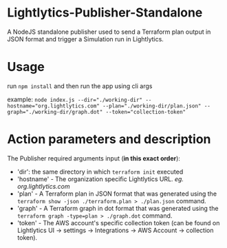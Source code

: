 # Lightlytics-Publisher-Standalone
A NodeJS standalone publisher used to send a Terraform plan output in JSON format and trigger a Simulation run in Lightlytics.
# Usage
run `npm install` and then run the app using cli args

example: `node index.js --dir="./working-dir" --hostname="org.lightlytics.com" --plan="./working-dir/plan.json" --graph="./working-dir/graph.dot" --token="collection-token"`

# Action parameters and description
The Publisher required arguments input (**in this exact order**):
* 'dir': the same directory in which `terraform init` executed
* 'hostname' - The organization specific Lightlytics URL. *eg. org.lightlytics.com*
* 'plan' - A Terraform plan in JSON format that was generated using the `terraform show -json ./terraform.plan > ./plan.json` command.
* 'graph' - A Terraform graph in dot format that was generated using the `terraform graph -type=plan > ./graph.dot` command.
* 'token' - The AWS account's specific collection token (can be found on Lightlytics UI -> settings -> Integrations -> AWS Account -> collection token).

